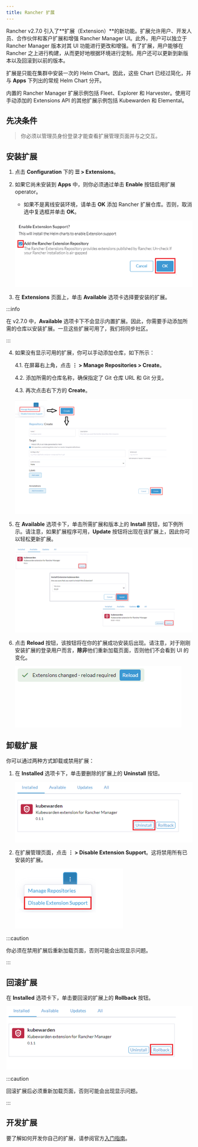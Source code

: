 ```yaml
---
title: Rancher 扩展
---
```


Rancher v2.7.0 引入了**扩展（Extension）**的新功能。扩展允许用户、开发人员、合作伙伴和客户扩展和增强 Rancher Manager UI。此外，用户可以独立于 Rancher Manager 版本对其 UI 功能进行更改和增强。有了扩展，用户能够在 Rancher 之上进行构建，从而更好地根据环境进行定制。用户还可以更新到新版本以及回滚到以前的版本。

扩展是只能在集群中安装一次的 Helm Chart。因此，这些 Chart 已经过简化，并与 **Apps** 下列出的常规 Helm Chart 分开。

内置的 Rancher Manager 扩展示例包括 Fleet、Explorer 和 Harvester。使用可手动添加的 Extensions API 的其他扩展示例包括 Kubewarden 和 Elemental。

## 先决条件

> 你必须以管理员身份登录才能查看扩展管理页面并与之交互。

## 安装扩展

1. 点击 **Configuration** 下的 **☰ > Extensions**。

2. 如果它尚未安装到 **Apps** 中，则你必须通过单击 **Enable** 按钮启用扩展 operator。

   - 如果不是离线安装环境，请单击 **OK** 添加 Rancher 扩展仓库。否则，取消选中复选框并单击 **OK**。

   ![Rancher extension repository](/img/add-rancher-extension-repo.png)

3. 在 **Extensions** 页面上，单击 **Available** 选项卡选择要安装的扩展。

:::info

在 v2.7.0 中，**Available** 选项卡下不会显示内置扩展。因此，你需要手动添加所需的仓库以安装扩展。一旦这些扩展可用了，我们将同步社区。

:::
<br/>

4. 如果没有显示可用的扩展，你可以手动添加仓库，如下所示：

   4.1. 在屏幕右上角，点击 **⋮ > Manage Repositories > Create**。

   4.2. 添加所需的仓库名称，确保指定了 Git 仓库 URL 和 Git 分支。

   4.3. 再次点击右下方的 **Create**。

   ![Manage repositories](/img/manage-repos.png)

5. 在 **Available** 选项卡下，单击所需扩展和版本上的 **Install** 按钮，如下例所示。请注意，如果扩展程序可用，**Update** 按钮将出现在该扩展上，因此你可以轻松更新扩展。

   ![Install Kubewarden](/img/install-kubewarden.png)

6. 点击 **Reload** 按钮，该按钮将在你的扩展成功安装后出现。请注意，对于刚刚安装扩展的登录用户而言，**除非**他们重新加载页面，否则他们不会看到 UI 的变化。

   ![Reload button](/img/reload-button.png)

## 卸载扩展

你可以通过两种方式卸载或禁用扩展：

1. 在 **Installed** 选项卡下，单击要删除的扩展上的 **Uninstall** 按钮。

   ![Uninstall extensions](/img/uninstall-extension.png)

1. 在扩展管理页面，点击 **⋮ > Disable Extension Support**。这将禁用所有已安装的扩展。

   ![Disable extensions](/img/disable-extension-support.png)

:::caution

你必须在禁用扩展后重新加载页面，否则可能会出现显示问题。

:::

## 回滚扩展

在 **Installed** 选项卡下，单击要回滚的扩展上的 **Rollback** 按钮。

![Roll back extensions](/img/roll-back-extension.png)

:::caution

回滚扩展后必须重新加载页面，否则可能会出现显示问题。

:::

## 开发扩展

要了解如何开发你自己的扩展，请参阅官方[入门指南](https://rancher.github.io/dashboard/extensions/extensions-getting-started)。
